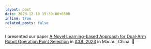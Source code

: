 ```yaml
---
layout: post
date: 2023-12-10 15:30:00+0800
inline: true
related_posts: false
---
```


I presented our paper [A Novel Learning-based Approach for Dual-Arm Robot Operation Point Selection](https://ieeexplore.ieee.org/abstract/document/10364345?casa_token=mwNvZqu6xu4AAAAA:LgQC5Pj0PvrrHRyL6y3xDHt6E6sGAHRgP1RIZsdGws7wDH-1uQKI8IAXTT3-5DVMMpDh0g) in [ICDL 2023](https://www.icdl-2023.org/) in Macau, China. :tada: